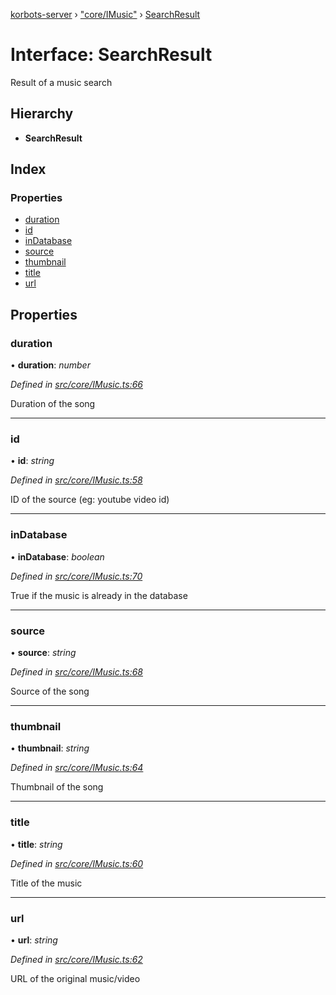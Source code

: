 [korbots-server](../README.md) › ["core/IMusic"](../modules/_core_imusic_.md) › [SearchResult](_core_imusic_.searchresult.md)

# Interface: SearchResult

Result of a music search

## Hierarchy

* **SearchResult**

## Index

### Properties

* [duration](_core_imusic_.searchresult.md#duration)
* [id](_core_imusic_.searchresult.md#id)
* [inDatabase](_core_imusic_.searchresult.md#indatabase)
* [source](_core_imusic_.searchresult.md#source)
* [thumbnail](_core_imusic_.searchresult.md#thumbnail)
* [title](_core_imusic_.searchresult.md#title)
* [url](_core_imusic_.searchresult.md#url)

## Properties

###  duration

• **duration**: *number*

*Defined in [src/core/IMusic.ts:66](https://github.com/Xisabla/Korbots/blob/256fa13/server/src/core/IMusic.ts#L66)*

Duration of the song

___

###  id

• **id**: *string*

*Defined in [src/core/IMusic.ts:58](https://github.com/Xisabla/Korbots/blob/256fa13/server/src/core/IMusic.ts#L58)*

ID of the source (eg: youtube video id)

___

###  inDatabase

• **inDatabase**: *boolean*

*Defined in [src/core/IMusic.ts:70](https://github.com/Xisabla/Korbots/blob/256fa13/server/src/core/IMusic.ts#L70)*

True if the music is already in the database

___

###  source

• **source**: *string*

*Defined in [src/core/IMusic.ts:68](https://github.com/Xisabla/Korbots/blob/256fa13/server/src/core/IMusic.ts#L68)*

Source of the song

___

###  thumbnail

• **thumbnail**: *string*

*Defined in [src/core/IMusic.ts:64](https://github.com/Xisabla/Korbots/blob/256fa13/server/src/core/IMusic.ts#L64)*

Thumbnail of the song

___

###  title

• **title**: *string*

*Defined in [src/core/IMusic.ts:60](https://github.com/Xisabla/Korbots/blob/256fa13/server/src/core/IMusic.ts#L60)*

Title of the music

___

###  url

• **url**: *string*

*Defined in [src/core/IMusic.ts:62](https://github.com/Xisabla/Korbots/blob/256fa13/server/src/core/IMusic.ts#L62)*

URL of the original music/video
